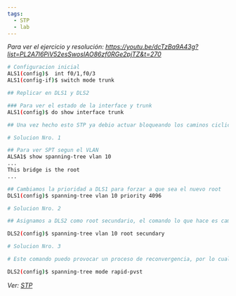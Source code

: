 ```yaml
---
tags:
  - STP
  - lab
---
```


_Para ver el ejercicio y resolución: https://youtu.be/dcTzBa9A43g?list=PL2A7l6PiV52esSwosIAO86zf0RGe2pjTZ&t=270_

``` bash
# Configuracion inicial
ALS1(config)$  int f0/1,f0/3
ALS1(config-if)$ switch mode trunk

## Replicar en DLS1 y DLS2

### Para ver el estado de la interface y trunk
ALS1(config)$ do show interface trunk

## Una vez hecho esto STP ya debio actuar bloqueando los caminos ciclicos
```


``` bash
# Solucion Nro. 1

## Para ver SPT segun el VLAN
ALSA1$ show spanning-tree vlan 10
...
This bridge is the root
...

## Cambiamos la prioridad a DLS1 para forzar a que sea el nuevo root
DLS1(config)$ spanning-tree vlan 10 priority 4096
```

``` bash
# Solucion Nro. 2

## Asignamos a DLS2 como root secundario, el comando lo que hace es cambiar la prioridad a un valor que le permita tener root en caso de que el primer RB falle

DLS2(config)$ spanning-tree vlan 10 root secundary
```

``` bash
# Solucion Nro. 3

# Este comando puedo provocar un proceso de reconvergencia, por lo cual no se recomienda usarlo en prod.

DLS2(config)$ spanning-tree mode rapid-pvst
```

_Ver: [STP](STP.md)_